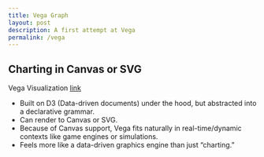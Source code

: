 ```yaml
---
title: Vega Graph
layout: post
description: A first attempt at Vega
permalink: /vega
---
```


## Charting in Canvas or SVG

Vega Visualization [link](https://vega.github.io/vega/)

- Built on D3 (Data-driven documents) under the hood, but abstracted into a declarative grammar.  
- Can render to Canvas or SVG.  
- Because of Canvas support, Vega fits naturally in real-time/dynamic contexts like game engines or simulations.  
- Feels more like a data-driven graphics engine than just “charting.”

<div id="bar"></div>
<div id="line"></div>
<div id="point"></div>
<script src="https://cdn.jsdelivr.net/npm/vega@5"></script>
<script src="https://cdn.jsdelivr.net/npm/vega-lite@5"></script>
<script src="https://cdn.jsdelivr.net/npm/vega-embed@6"></script>
<script>
  function renderChart(dataList, markType="bar", withPoints=false) {
    const baseEncoding = {
      x: { field: "category", type: "ordinal" },
      y: { field: "value", type: "quantitative" }
    };
    const vlSpec = { $schema: "https://vega.github.io/schema/vega-lite/v5.json",
      description: "Dynamic chart with optional points",
      width: 600,
      height: 400,
      autosize: { type: "fit", contains: "padding" },
      data: { values: dataList },
      layer: withPoints
        ? [
            { mark: markType, encoding: baseEncoding },
            { mark: { type: "point", filled: true, color: "red" }, encoding: baseEncoding }
          ]
        : [
            { mark: markType, encoding: baseEncoding }
          ]
    };
    vegaEmbed(`#${markType}`, vlSpec, { actions: false });
  }
  // Example data (could come from API)
  const sampleData = [
    { category: "A", value: 32 },
    { category: "B", value: 55 },
    { category: "C", value: 49 },
    { category: "D", value: 38 },
    { category: "F", value: 50 },
    { category: "G", value: 58 },
  ];
  // Try different charts:
  // Params: sampleData, chart type and container name, layer chart with points
  renderChart(sampleData, "bar");           // bars only
  renderChart(sampleData, "line", true);    // line + red points
  renderChart(sampleData, "point", true);   // just red points
</script>
